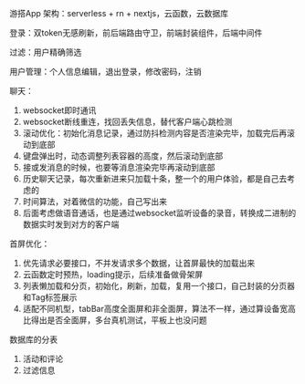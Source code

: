 游搭App
架构：serverless + rn + nextjs，云函数，云数据库

登录：双token无感刷新，前后端路由守卫，前端封装组件，后端中间件

过滤：用户精确筛选

用户管理：个人信息编辑，退出登录，修改密码，注销

聊天：

1. websocket即时通讯
2. websocket断线重连，找回丢失信息，替代客户端心跳检测
3. 滚动优化：初始化消息记录，通过防抖检测内容是否渲染完毕，加载完后再滚动到底部
4. 键盘弹出时，动态调整列表容器的高度，然后滚动到底部
5. 接或发消息的时候，也要等消息渲染完毕再滚动到底部
6. 历史聊天记录，每次重新进来只加载十条，整一个的用户体验，都是自己去考虑的
7. 时间算法，对着微信的功能，自己写出来
8. 后面考虑做语音通话，也是通过websocket监听设备的录音，转换成二进制的数据实时发到对方的客户端

首屏优化：

1. 优先请求必要接口，不并发请求多个数据，让首屏最快的加载出来
2. 云函数定时预热，loading提示，后续准备做骨架屏
3. 列表懒加载和分页，初始化，刷新，加载，复用一个接口，自己封装的分页器和Tag标签展示
4. 适配不同机型，tabBar高度全面屏和非全面屏，算法不一样，通过算设备宽高比得出是否全面屏，多台真机测试，平板上也没问题

数据库的分表

1. 活动和评论
2. 过滤信息
